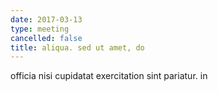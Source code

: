 ```yaml
---
date: 2017-03-13
type: meeting
cancelled: false
title: aliqua. sed ut amet, do
---
```

officia nisi cupidatat exercitation sint pariatur. in